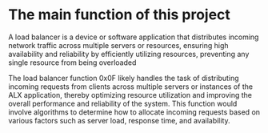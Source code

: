 # The main function of this project

A load balancer is a device or software application that distributes incoming network traffic across multiple servers or resources, ensuring high availability and reliability by efficiently utilizing resources, preventing any single resource from being overloaded

The load balancer function 0x0F likely handles the task of distributing incoming requests from clients across multiple servers or instances of the ALX application, thereby optimizing resource utilization and improving the overall performance and reliability of the system. This function would involve algorithms to determine how to allocate incoming requests based on various factors such as server load, response time, and availability.
